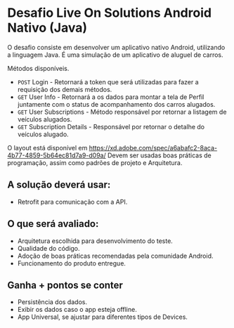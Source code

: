# Desafio Live On Solutions Android Nativo (Java)

O desafio consiste em desenvolver um aplicativo nativo Android, utilizando a linguagem Java. É uma simulação de um aplicativo de aluguel de carros.

Métodos disponíveis.

- `POST` Login - Retornará a token que será utilizadas para fazer a requisição dos demais métodos.
- `GET` User Info - Retornará a os dados para montar a tela de Perfil juntamente com o status de acompanhamento dos carros alugados.
- `GET` User Subscriptions - Método responsável por retornar a listagem de veículos alugados.
- `GET` Subscription Details - Responsável por retornar o detalhe do veículos alugado.

O layout está disponível em https://xd.adobe.com/spec/a6abafc2-8aca-4b77-4859-5b64ec81d7a9-d09a/
Devem ser usadas boas práticas de programação, assim como padrões de projeto e Arquitetura.

## A solução deverá usar:
- Retrofit para comunicação com a API.

## O que será avaliado:
- Arquitetura escolhida para desenvolvimento do teste.
- Qualidade do código.
- Adoção de boas práticas recomendadas pela comunidade Android.
- Funcionamento do produto entregue.

## Ganha + pontos se conter
- Persistência dos dados.
- Exibir os dados caso o app esteja offline.
- App Universal, se ajustar para diferentes tipos de Devices.
